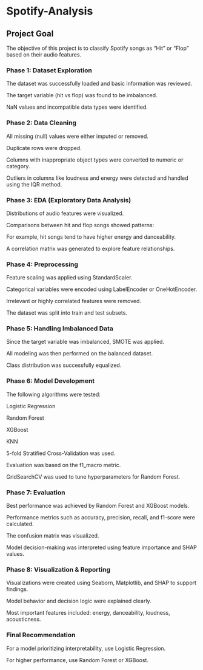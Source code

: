 # Spotify-Analysis
 ## Project Goal

The objective of this project is to classify Spotify songs as “Hit” or “Flop” based on their audio features.

### Phase 1: Dataset Exploration

The dataset was successfully loaded and basic information was reviewed.

The target variable (hit vs flop) was found to be imbalanced.


NaN values and incompatible data types were identified.

### Phase 2: Data Cleaning

All missing (null) values were either imputed or removed.

Duplicate rows were dropped.

Columns with inappropriate object types were converted to numeric or category.

Outliers in columns like loudness and energy were detected and handled using the IQR method.

### Phase 3: EDA (Exploratory Data Analysis)
Distributions of audio features were visualized.

Comparisons between hit and flop songs showed patterns:

For example, hit songs tend to have higher energy and danceability.

A correlation matrix was generated to explore feature relationships.

### Phase 4: Preprocessing
Feature scaling was applied using StandardScaler.

Categorical variables were encoded using LabelEncoder or OneHotEncoder.

Irrelevant or highly correlated features were removed.

The dataset was split into train and test subsets.

### Phase 5: Handling Imbalanced Data
Since the target variable was imbalanced, SMOTE was applied.

All modeling was then performed on the balanced dataset.

Class distribution was successfully equalized.

### Phase 6: Model Development
The following algorithms were tested:

Logistic Regression

Random Forest

XGBoost

KNN

5-fold Stratified Cross-Validation was used.

Evaluation was based on the f1_macro metric.

GridSearchCV was used to tune hyperparameters for Random Forest.

### Phase 7: Evaluation
Best performance was achieved by Random Forest and XGBoost models.

Performance metrics such as accuracy, precision, recall, and f1-score were calculated.

The confusion matrix was visualized.

Model decision-making was interpreted using feature importance and SHAP values.

### Phase 8: Visualization & Reporting
Visualizations were created using Seaborn, Matplotlib, and SHAP to support findings.

Model behavior and decision logic were explained clearly.

Most important features included: energy, danceability, loudness, acousticness.

### Final Recommendation

For a model prioritizing interpretability, use Logistic Regression.

For higher performance, use Random Forest or XGBoost.

